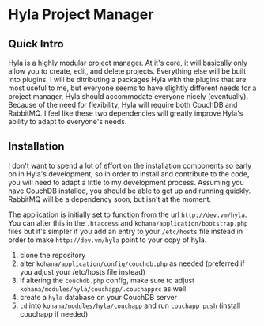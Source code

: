 # Hyla Project Manager

## Quick Intro

Hyla is a highly modular project manager. At it's core, it will basically only allow you to create, edit, and delete projects. Everything else will be built into plugins. I will be ditributing a packages Hyla with the plugins that are most useful to me, but everyone seems to have slightly different needs for a project manager, Hyla should accommodate everyone nicely (eventually). Because of the need for flexibility, Hyla will require both CouchDB and RabbitMQ. I feel like these two dependencies will greatly improve Hyla's ability to adapt to everyone's needs.

## Installation

I don't want to spend a lot of effort on the installation components so early on in Hyla's development, so in order to install and contribute to the code, you will need to adapt a little to my development process. Assuming you have CouchDB installed, you should be able to get up and running quickly. RabbitMQ will be a dependency soon, but isn't at the moment.

The application is initially set to function from the url `http://dev.vm/hyla`. You can alter this in the `.htaccess` and `kohana/application/bootstrap.php` files but it's simpler if you add an entry to your `/etc/hosts` file instead in order to make `http://dev.vm/hyla` point to your copy of hyla.

1. clone the repository
1. alter `kohana/application/config/couchdb.php` as needed (preferred if you adjust your /etc/hosts file instead)
1. if altering the `couchdb.php` config, make sure to adjust `kohana/modules/hyla/couchapp/.couchapprc` as well.
1. create a `hyla` database on your CouchDB server
1. `cd` into `kohana/modules/hyla/couchapp` and run `couchapp push` (install couchapp if needed)